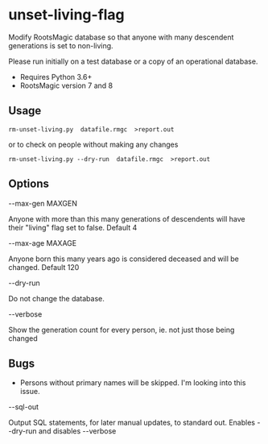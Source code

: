 # unset-living-flag
Modify RootsMagic database so that anyone with many descendent generations is set to non-living.

Please run initially on a test database or a copy of an operational database.

- Requires Python 3.6+
- RootsMagic version 7 and 8

## Usage ##
```
rm-unset-living.py  datafile.rmgc  >report.out
```

or to check on people without making any changes
```
rm-unset-living.py --dry-run  datafile.rmgc  >report.out
```

## Options ## 

--max-gen MAXGEN

Anyone with more than this many generations of descendents will have their "living" flag set to false. Default 4

--max-age MAXAGE

Anyone born this many years ago is considered deceased and will be changed. Default 120

--dry-run

Do not change the database.

--verbose

Show the generation count for every person, ie. not just those being changed

## Bugs ##

- Persons without primary names will be skipped. I'm looking into this issue.

--sql-out

Output SQL statements, for later manual updates, to standard out. Enables
 --dry-run and disables --verbose
